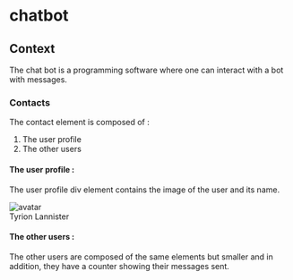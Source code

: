 # chatbot

## Context			

The chat bot is a programming software where one can interact with a bot with messages.

### Contacts

The contact element is composed of : 
1. The user profile
2. The other users

#### The user profile : 

The user profile div element contains the image of the user and its name.
    <div class="contacts--profiles">
      <div class="contacts--profiles-avatar">
        <img src="https://ih1.redbubble.net/image.617355277.4370/poster,504x498,f8f8f8-pad,600x600,f8f8f8.u1.jpg" alt="avatar" />
      </div>
      <div class="contacts--profiles-name">
        <span>Tyrion Lannister</span>
      </div>
    </div>

#### The other users : 

The other users are composed of the same elements but smaller and in addition, they have a counter showing their messages sent.